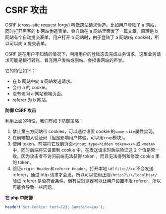 # CSRF 攻击

CSRF (cross-site request forgy) 叫做跨站请求伪造。比如用户登陆了 a 网站，同时打开黑客的 b 网站伪造表单，会自动在 a 网站里面发了一篇文章。原理是 b 网站有个自动提交表单，用户打开 b 网站时，由于登陆了 a 网站(有 cookie)，所以可以向 a 提交表单。

CSRF 是在用户不知情的情况下，利用用户的登陆态去完成业务请求，这里业务请求可能是银行转账，冒充用户发帖或删帖。会损害网站的声誉。

它的特征如下：

- 在 b 网站中向 a 网站发送请求。
- 会带 a 的 cookie。
- 没有访问 a 网站前端页面。
- referer 为 b 网站。

**防御 CSRF 攻击**

利用上面的特性，我们有如下防御策略：

1. 禁止第三方网站带 cookies，可以通过设置 cookie 的`same-site`属性实现。
2. 在前端加入验证码（但是影响用户体验，可以用`ccap`模块）。
3. 使用 token。前端将它放到页面`<input type=hidden token=xx>` 或 `<meta>` 中，同时后端将它设置到 cookie 中，在发送请求时后端验证这 2 个值是否一致。因为攻击者不访问前端无法获得 token ，而且无法得到和修改 cookie 里的 token。
4. 验证`origin Header`和`referer Header`。打开本地 url `file://xx` 不会发送 referer，通过 http 请求才会发。所以可以使用正则`/https?\/\/localhost/` 验证 referer 是否符合条件。但有些浏览器可以让用户设置不发 referer，所以可能会导致一些问题。

**在 php 中防御**

```php
header('Set-Cookie: text=123; SameSite=Lax');
```

